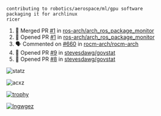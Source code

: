 ```
contributing to robotics/aerospace/ml/gpu software
packaging it for archlinux
ricer
```

<!--START_SECTION:activity-->
1. 🎉 Merged PR [#1](https://github.com/ros-arch/arch_ros_package_monitor/pull/1) in [ros-arch/arch_ros_package_monitor](https://github.com/ros-arch/arch_ros_package_monitor)
2. 💪 Opened PR [#1](https://github.com/ros-arch/arch_ros_package_monitor/pull/1) in [ros-arch/arch_ros_package_monitor](https://github.com/ros-arch/arch_ros_package_monitor)
3. 🗣 Commented on [#660](https://github.com/rocm-arch/rocm-arch/issues/660) in [rocm-arch/rocm-arch](https://github.com/rocm-arch/rocm-arch)
4. 💪 Opened PR [#9](https://github.com/stevesdawg/govstat/pull/9) in [stevesdawg/govstat](https://github.com/stevesdawg/govstat)
5. 💪 Opened PR [#8](https://github.com/stevesdawg/govstat/pull/8) in [stevesdawg/govstat](https://github.com/stevesdawg/govstat)
<!--END_SECTION:activity-->


![statz](https://github-readme-stats.vercel.app/api?username=acxz&include_all_commits=true&show_icons=true)

<p><img align="center" src="https://github-readme-streak-stats.herokuapp.com/?user=acxz&" alt="acxz" /></p>

[![trophy](https://github-profile-trophy.vercel.app/?username=acxz)](https://github.com/ryo-ma/github-profile-trophy)

[![lngwgez](https://github-readme-stats.vercel.app/api/top-langs/?username=acxz&layout=compact)](https://github.com/acxz/github-readme-stats)
